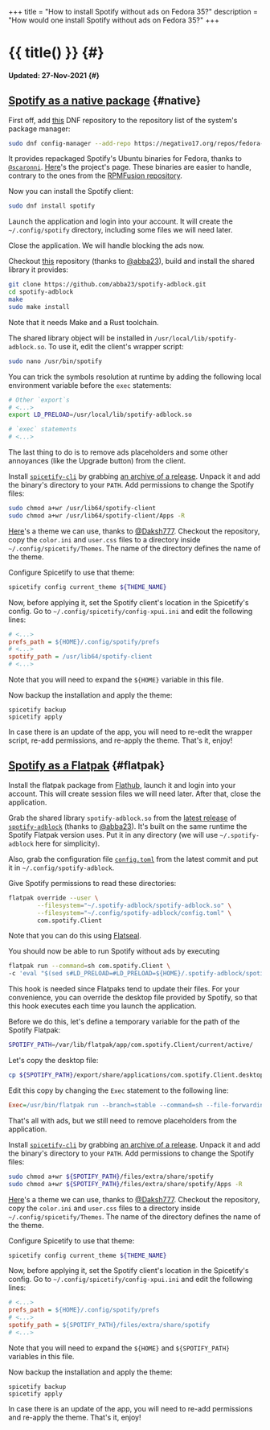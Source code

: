 +++
title = "How to install Spotify without ads on Fedora 35?"
description = "How would one install Spotify without ads on Fedora 35?"
+++

# {{ title() }} {#}
#### Updated: 27-Nov-2021 {#}

## [Spotify as a native package](#native) {#native}

First off, add [this](https://negativo17.org/repos/fedora-spotify.repo) DNF repository to the repository list of the system's package manager:

```bash
sudo dnf config-manager --add-repo https://negativo17.org/repos/fedora-spotify.repo
```

It provides repackaged Spotify's Ubuntu binaries for Fedora, thanks to [`@scaronni`](https://github.com/scaronni). [Here](https://negativo17.org/spotify-client/)'s the project's page. These binaries are easier to handle, contrary to the ones from the [RPMFusion repository](https://docs.fedoraproject.org/en-US/quick-docs/installing-spotify/#_using_the_rpm_fusion_repository).

Now you can install the Spotify client:

```bash
sudo dnf install spotify
```

Launch the application and login into your account. It will create the `~/.config/spotify` directory, including some files we will need later.

Close the application. We will handle blocking the ads now.

Checkout [this](https://github.com/abba23/spotify-adblock) repository (thanks to [@abba23](https://github.com/abba23)), build and install the shared library it provides:

```bash
git clone https://github.com/abba23/spotify-adblock.git
cd spotify-adblock
make
sudo make install
```

Note that it needs Make and a Rust toolchain.

The shared library object will be installed in `/usr/local/lib/spotify-adblock.so`. To use it, edit the client's wrapper script:

```bash
sudo nano /usr/bin/spotify
```

You can trick the symbols resolution at runtime by adding the following local environment variable before the `exec` statements:

```bash
# Other `export`s
# <...>
export LD_PRELOAD=/usr/local/lib/spotify-adblock.so

# `exec` statements
# <...>
```

The last thing to do is to remove ads placeholders and some other annoyances (like the Upgrade button) from the client.

Install [`spicetify-cli`](https://github.com/khanhas/spicetify-cli) by grabbing [an archive of a release](https://github.com/khanhas/spicetify-cli/releases). Unpack it and add the binary's directory to your `PATH`. Add permissions to change the Spotify files:

```bash
sudo chmod a+wr /usr/lib64/spotify-client
sudo chmod a+wr /usr/lib64/spotify-client/Apps -R
```

[Here](https://github.com/Daksh777/SpotifyNoPremium)'s a theme we can use, thanks to [@Daksh777](https://github.com/Daksh777). Checkout the repository, copy the `color.ini` and `user.css` files to a directory inside `~/.config/spicetify/Themes`. The name of the directory defines the name of the theme.

Configure Spicetify to use that theme:

```bash
spicetify config current_theme ${THEME_NAME}
```

Now, before applying it, set the Spotify client's location in the Spicetify's config. Go to `~/.config/spicetify/config-xpui.ini` and edit the following lines:

```ini
# <...>
prefs_path = ${HOME}/.config/spotify/prefs
# <...>
spotify_path = /usr/lib64/spotify-client
# <...>
```

Note that you will need to expand the `${HOME}` variable in this file.

Now backup the installation and apply the theme:

```
spicetify backup
spicetify apply
```

In case there is an update of the app, you will need to re-edit the wrapper script, re-add permissions, and re-apply the theme. That's it, enjoy!

## [Spotify as a Flatpak](#flatpak) {#flatpak}

Install the flatpak package from [Flathub](https://flathub.org/apps/details/com.spotify.Client), launch it and login into your account. This will create session files we will need later. After that, close the application.

Grab the shared library `spotify-adblock.so` from the [latest release](https://github.com/abba23/spotify-adblock/releases) of [`spotify-adblock`](https://github.com/abba23/spotify-adblock) (thanks to [@abba23](https://github.com/abba23)). It's built on the same runtime the Spotify Flatpak version uses. Put it in any directory (we will use `~/.spotify-adblock` here for simplicity).

Also, grab the configuration file [`config.toml`](https://github.com/abba23/spotify-adblock/blob/main/config.toml) from the latest commit and put it in `~/.config/spotify-adblock`.

Give Spotify permissions to read these directories:

```bash
flatpak override --user \
        --filesystem="~/.spotify-adblock/spotify-adblock.so" \
        --filesystem="~/.config/spotify-adblock/config.toml" \
        com.spotify.Client
```

Note that you can do this using [Flatseal](https://flathub.org/apps/details/com.github.tchx84.Flatseal).

You should now be able to run Spotify without ads by executing

```bash
flatpak run --command=sh com.spotify.Client \
-c 'eval "$(sed s#LD_PRELOAD=#LD_PRELOAD=${HOME}/.spotify-adblock/spotify-adblock.so:#g /app/bin/spotify)"'
```

This hook is needed since Flatpaks tend to update their files. For your convenience, you can override the desktop file provided by Spotify, so that this hook executes each time you launch the application.

Before we do this, let's define a temporary variable for the path of the Spotify Flatpak:

```bash
SPOTIFY_PATH=/var/lib/flatpak/app/com.spotify.Client/current/active/
```

Let's copy the desktop file:

```bash
cp ${SPOTIFY_PATH}/export/share/applications/com.spotify.Client.desktop ~/.local/share/applications
```

Edit this copy by changing the `Exec` statement to the following line:

```ini
Exec=/usr/bin/flatpak run --branch=stable --command=sh --file-forwarding com.spotify.Client -c 'eval "$(sed s#LD_PRELOAD=#LD_PRELOAD=${HOME}/.spotify-adblock/spotify-adblock.so:#g /app/bin/spotify)"' @@u %U @@
```

That's all with ads, but we still need to remove placeholders from the application.

Install [`spicetify-cli`](https://github.com/khanhas/spicetify-cli) by grabbing [an archive of a release](https://github.com/khanhas/spicetify-cli/releases). Unpack it and add the binary's directory to your `PATH`. Add permissions to change the Spotify files:

```bash
sudo chmod a+wr ${SPOTIFY_PATH}/files/extra/share/spotify
sudo chmod a+wr ${SPOTIFY_PATH}/files/extra/share/spotify/Apps -R
```

[Here](https://github.com/Daksh777/SpotifyNoPremium)'s a theme we can use, thanks to [@Daksh777](https://github.com/Daksh777). Checkout the repository, copy the `color.ini` and `user.css` files to a directory inside `~/.config/spicetify/Themes`. The name of the directory defines the name of the theme.

Configure Spicetify to use that theme:

```bash
spicetify config current_theme ${THEME_NAME}
```

Now, before applying it, set the Spotify client's location in the Spicetify's config. Go to `~/.config/spicetify/config-xpui.ini` and edit the following lines:

```ini
# <...>
prefs_path = ${HOME}/.config/spotify/prefs
# <...>
spotify_path = ${SPOTIFY_PATH}/files/extra/share/spotify
# <...>
```

Note that you will need to expand the `${HOME}` and `${SPOTIFY_PATH}` variables in this file.

Now backup the installation and apply the theme:

```
spicetify backup
spicetify apply
```

In case there is an update of the app, you will need to re-add permissions and re-apply the theme. That's it, enjoy!
